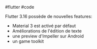 #flutter #code 

Flutter 3.16 possède de nouvelles features:
- Material 3 est activé par défaut
- Améliorations de l'édition de texte
- une preview d'Impeller sur Android
- un game toolkit